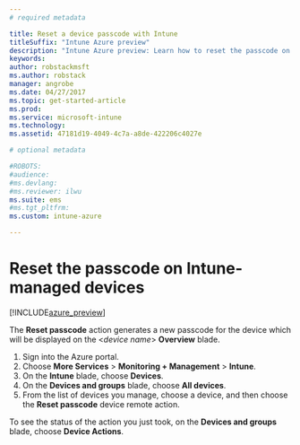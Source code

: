 ```yaml
---
# required metadata

title: Reset a device passcode with Intune
titleSuffix: "Intune Azure preview"
description: "Intune Azure preview: Learn how to reset the passcode on devices you manage with Intune."
keywords:
author: robstackmsft
ms.author: robstack
manager: angrobe
ms.date: 04/27/2017
ms.topic: get-started-article
ms.prod:
ms.service: microsoft-intune
ms.technology:
ms.assetid: 47181d19-4049-4c7a-a8de-422206c4027e

# optional metadata

#ROBOTS:
#audience:
#ms.devlang:
#ms.reviewer: ilwu
ms.suite: ems
#ms.tgt_pltfrm:
ms.custom: intune-azure

---
```


# Reset the passcode on Intune-managed devices


[!INCLUDE[azure_preview](../includes/azure_preview.md)]

The **Reset passcode** action generates a new passcode for the device which will be displayed on the <*device name*> **Overview** blade.

1. Sign into the Azure portal.
2. Choose **More Services** > **Monitoring + Management** > **Intune**.
3. On the **Intune** blade, choose **Devices**.
4. On the **Devices and groups** blade, choose **All devices**.
5. From the list of devices you manage, choose a device, and then choose the **Reset passcode** device remote action.

To see the status of the action you just took, on the **Devices and groups** blade, choose **Device Actions**.